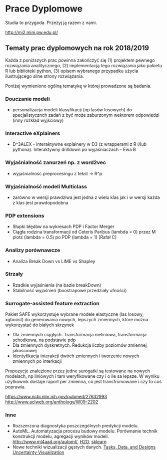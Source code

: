 # Prace Dyplomowe

Studia to przygoda. Przeżyj ją razem z nami.

http://mi2.mini.pw.edu.pl/

## Tematy prac dyplomowych na rok 2018/2019

Każda z poniższych prac powinna zakończyć się (1) projektem pewnego rozwiązania analitycznego, (2) implementacją tego rozwiązania jako pakietu R lub biblioteki python, (3) opisem wybranego przypadku użycia ilustrującego silne strony rozwiązania.

Poniżej wymieniono ogólną tematykę w której prowadzone są badania.

### Douczanie modeli

* personalizacja modeli klasyfikacji (np lasów losowych) do specjalistycznch zadań z być może zaburzonym wektorem odpowiedzi (inny rozkład wyjściowy)

### Interactive eXplainers

* D^3ALEX - interaktywne explainery w D3 (z wrapperami z R i/lub pythona). Interaktywny drilldown po wyjaśniaczach - Ewa B

### Wyjaśnialność zanurzeń np. z word2vec

* wyjaśnialność preprocesingu z tekst -> R^p

### Wyjaśnialność modeli Multiclass

* zarówno w wersji prawdziwa jest jedna z wielu klas jak i w wersji każda z klas jest prawdopodobna

### PDP extensions

* Słupki błędów na wykresach PDP i Factor Merger
* Ciągła rodzina transformacji od Ceteris Paribus (lambda = 0) przez M plots (lambda = 0.5) po PDP (lambda = 1) [Rafał C]

### Analizy porównawcze

* Analiza Break Down vs LIME vs Shapley

### Strzały

* Rzadkie wyjaśnienia (na bazie breakDown)
* Stabilność wyjaśnień (boostrapowe przedziały ufności)

### Surrogate-assisted feature extraction

Pakiet SAFE wykorzystuje wybrane modele elastyczne (las losowy, xgboost) do generowania nowych, lepszych zmiennych, które można wykorzystać do białych skrzynek

* Dla zmiennych ciągłych. Transformacja nieliniowa, transformacja schodkowa, na podstawie pdp
* Dla zmiennych dyskretnych. Redukcja liczby poziomów zmiennej jakościowej
* Identyfikacja interakcji dwóch zmiennych i tworzenie nowych zmiennych po interkacji

Propozycje znalezione przez jedne surogatki są testowane na nowych modelach, np liniowych i tam weryfikowane czy i o ile sa lepsze.
W wyniku użytkownik dostaje raport per zmienna, co jest transfromowane i czy to coś poprawia.

https://www.ncbi.nlm.nih.gov/pubmed/27632993
http://www.aclweb.org/anthology/W09-2202

### Inne

* Rozszerzona diagnostyka poszczególnych predykcji modelu.
* AutoML. Automatyzacja procesu budowy modelu. Porównanie technik konstrukcji modelu, agregacji wyników modeli. http://www.ml4aad.org/automl/, [H2O](http://docs.h2o.ai/h2o/latest-stable/h2o-docs/automl.html), [sklearn](http://automl.github.io/auto-sklearn/stable/)
* Nowe techniki wizualizacji gęstych danych. [Tasks, Data, and Designs](https://graphics.cs.wisc.edu/Papers/2018/SG18/scatterplots-preprint.pdf) [Uncertainty Visualization](http://graphics.uni-konstanz.de/publikationen/Goertler2018BubbleTreemapsUncertainty/bubble-treemaps.pdf)

